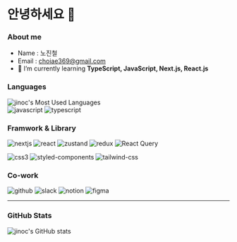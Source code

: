 # 안녕하세요 👋

### About me

- Name : 노진철
- Email : choiae369@gmail.com
- 🌱 I’m currently learning <b>TypeScript, JavaScript, Next.js, React.js</b>

### Languages

![jinoc's Most Used Languages](https://github-readme-stats.vercel.app/api/top-langs/?username=kittellee&langs_count=12&layout=compact&theme=onedark)
<br />
![javascript](https://img.shields.io/badge/Javascript-F7DF1E?style=for-the-badge&logo=javascript&logoColor=white)
![typescript](https://img.shields.io/badge/Typescript-3178C6?style=for-the-badge&logo=typescript&logoColor=white)

### Framwork & Library

![nextjs](https://img.shields.io/badge/Next.js-000000?style=for-the-badge&logo=nextdotjs&logoColor=white)
![react](https://img.shields.io/badge/React-000000?style=for-the-badge&logo=react&logoColor=61DAFB)
![zustand](https://img.shields.io/badge/Zustand-764ABC?style=for-the-badge&logo=&logoColor=white)
![redux](https://img.shields.io/badge/Redux-54273B?style=for-the-badge&logo=redux&logoColor=white)
![React Query](https://img.shields.io/badge/React_Query-FF4154?style=for-the-badge&logo=reactquery&logoColor=white)
<br/>

![css3](https://img.shields.io/badge/CSS3-1572B6?style=for-the-badge&logo=css3&logoColor=white)
![styled-components](https://img.shields.io/badge/StyledComponents-DB7093?style=for-the-badge&logo=styledcomponents&logoColor=white)
![tailwind-css](https://img.shields.io/badge/TailwindCSS-38B2AC?style=for-the-badge&logo=tailwind-css&logoColor=white)

### Co-work

![github](https://img.shields.io/badge/GitHub-181717?style=for-the-badge&logo=GitHub&logoColor=white)
![slack](https://img.shields.io/badge/slack-4A154B?style=for-the-badge&logo=slack&logoColor=white)
![notion](https://img.shields.io/badge/Notion-000000?style=for-the-badge&logo=notion&logoColor=white)
![figma](https://img.shields.io/badge/Figma-F24E1E?style=for-the-badge&logo=figma&logoColor=white)

---

### GitHub Stats

![jinoc's GitHub stats](https://github-readme-stats.vercel.app/api?username=jinoc-git)
